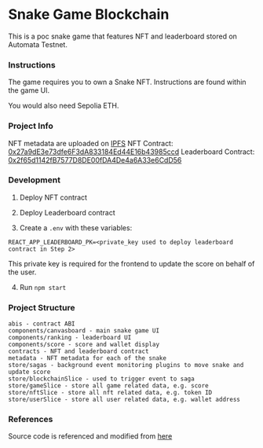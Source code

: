# Snake Game Blockchain

This is a poc snake game that features NFT and leaderboard stored on Automata Testnet.

### Instructions

The game requires you to own a Snake NFT. Instructions are found within the game UI.

You would also need Sepolia ETH.

### Project Info

NFT metadata are uploaded on [IPFS](https://lavender-eligible-mosquito-391.mypinata.cloud/ipfs/QmdE4FfLUhXsZd6yUh7HyEDFNQbkzjpY5MgAC7PYTFfvm3/)
NFT Contract: [0x27a9dE3e73dfe6F3dA833184Ed44E16b43985ccd](https://explorer.ata.network/address/0x27a9dE3e73dfe6F3dA833184Ed44E16b43985ccd)
Leaderboard Contract: [0x2f65d1142fB7577D8DE00fDA4De4a6A33e6CdD56](https://explorer.ata.network/address/0x2f65d1142fB7577D8DE00fDA4De4a6A33e6CdD56)

### Development

1. Deploy NFT contract
2. Deploy Leaderboard contract

3. Create a `.env` with these variables:

```
REACT_APP_LEADERBOARD_PK=<private_key used to deploy leaderboard contract in Step 2>
```

This private key is required for the frontend to update the score on behalf of the user.

4. Run `npm start`

### Project Structure

```
abis - contract ABI
components/canvasboard - main snake game UI
components/ranking - leaderboard UI
components/score - score and wallet display
contracts - NFT and leaderboard contract
metadata - NFT metadata for each of the snake
store/sagas - background event monitoring plugins to move snake and update score
store/blockchainSlice - used to trigger event to saga
store/gameSlice - store all game related data, e.g. score
store/nftSlice - store all nft related data, e.g. token ID
store/userSlice - store all user related data, e.g. wallet address
```

### References

Source code is referenced and modified from [here](https://www.freecodecamp.org/news/build-a-snake-game-with-react-redux-and-redux-sagas/)
